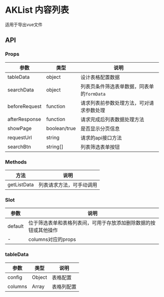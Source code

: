# AKList 内容列表

适用于导出vue文件

## API

### Props

| 参数            | 类型           | 说明                         |
|---------------|--------------|----------------------------|
| tableData     | object       | 设计表格配置数据                   |
| searchData    | object       | 列表页条件筛选表单数据，同表单的`formData` |
| beforeRequest | function     | 请求列表前参数处理方法，可对请求参数处理       |
| afterResponse | function     | 请求完成后列表数据处理方法              |
| showPage      | boolean/true | 是否显示分页信息                   |
| requestUrl    | string       | 请求的api接口方法                 |
| searchBtn     | string[]     | 列表筛选表单按钮                   |

### Methods

| 方法          | 说明           |
|-------------|--------------|
| getListData | 列表请求方法，可手动调用 |

### Slot

| 参数           | 说明                               |
|--------------|----------------------------------|
| default      | 位于筛选表单和表格列表间，可用于存放添加删除数据的按钮或其他操作 |
| -            | columns对应的props                  |

### tableData

| 参数      | 类型     | 说明    |
|---------|--------|-------|
| config  | Object | 表格配置  |
| columns | Array  | 表格列配置 |
